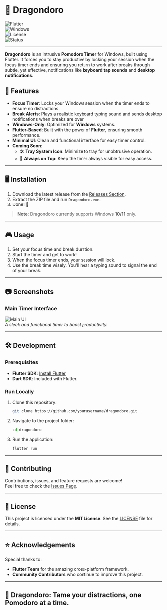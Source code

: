 # 🐉 **Dragondoro**

![Flutter](https://img.shields.io/badge/Flutter-v3.0.0-blue?logo=flutter)  
![Windows](https://img.shields.io/badge/Platform-Windows-blue?logo=windows)  
![License](https://img.shields.io/badge/License-MIT-green)  
![Status](https://img.shields.io/badge/Status-In%20Progress-yellow)

---

**Dragondoro** is an intrusive **Pomodoro Timer** for Windows, built using Flutter. It forces you to stay productive by locking your session when the focus timer ends and ensuring you return to work after breaks through subtle, yet effective, notifications like **keyboard tap sounds** and **desktop notifications**.

## 🚀 Features

- **Focus Timer**: Locks your Windows session when the timer ends to ensure no distractions.
- **Break Alerts**: Plays a realistic keyboard typing sound and sends desktop notifications when breaks are over.
- **Windows-Only**: Optimized for **Windows** systems.
- **Flutter-Based**: Built with the power of **Flutter**, ensuring smooth performance.
- **Minimal UI**: Clean and functional interface for easy timer control.
- **Coming Soon**:
  - 🛠️ **Tray System Icon**: Minimize to tray for unobtrusive operation.
  - 📌 **Always on Top**: Keep the timer always visible for easy access.

---

## 🖥️ **Installation**

1. Download the latest release from the [Releases Section](https://github.com/sambeauprak/dragondoro/releases).
2. Extract the ZIP file and run `Dragondoro.exe`.
3. Done! 🎉

> **Note**: Dragondoro currently supports Windows **10/11** only.

---

## 🎮 **Usage**

1. Set your focus time and break duration.
2. Start the timer and get to work!
3. When the focus timer ends, your session will lock.
4. Use the break time wisely. You'll hear a typing sound to signal the end of your break.

---

## 📷 **Screenshots**

### Main Timer Interface

![Main UI](#)  
_A sleek and functional timer to boost productivity._

---

## 🛠️ **Development**

### Prerequisites

- **Flutter SDK**: [Install Flutter](https://flutter.dev/docs/get-started/install)
- **Dart SDK**: Included with Flutter.

### Run Locally

1. Clone this repository:
   ```bash
   git clone https://github.com/yourusername/dragondoro.git
   ```
2. Navigate to the project folder:
   ```bash
   cd dragondoro
   ```
3. Run the application:
   ```bash
   flutter run
   ```

---

## 🤝 **Contributing**

Contributions, issues, and feature requests are welcome!  
Feel free to check the [Issues Page](#).

---

## 📜 License

This project is licensed under the **MIT License**. See the [LICENSE](LICENSE) file for details.

---

## ⭐ **Acknowledgements**

Special thanks to:

- **Flutter Team** for the amazing cross-platform framework.
- **Community Contributors** who continue to improve this project.

---

## 🐉 **Dragondoro**: Tame your distractions, one Pomodoro at a time.
